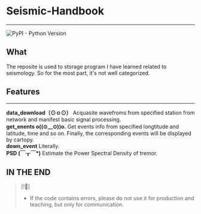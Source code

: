 # Seismic-Handbook
___
![PyPI - Python Version](https://img.shields.io/pypi/pyversions/swprocess)

## What
The reposite is used to storage program I have learned related to seismology. So for the most part, it's not well categorized. 

## Features
***

**data_download（⊙ｏ⊙）** Acquasite wavefroms from specified station from network and manifest basic signal processing.   
**get_enents o((⊙﹏⊙))o.** Get events info from specified longtitude and latitude, time and so on. Finally, the corresponding events will be displayed by cartopy.   
**down_event** Literally.   
**PSD (￣┰￣*)** Estimate the Power Spectral Density of tremor.   
 

## IN THE END
>[!📣]
> - If the code contains errors, please do not use it for production and teaching, but only for communication.   

